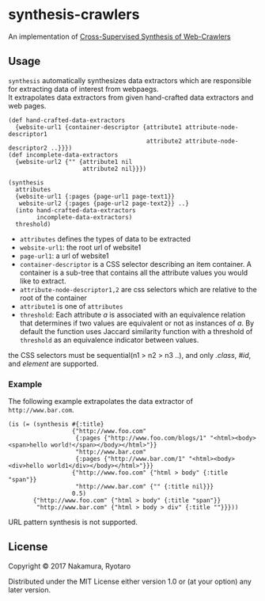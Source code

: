 # synthesis-crawlers

An implementation of [Cross-Supervised Synthesis of Web-Crawlers](http://dl.acm.org/citation.cfm?id=2884842)

## Usage

`synthesis` automatically synthesizes data extractors which are responsible for extracting data of interest from webpaegs.  
It extrapolates data extractors from given hand-crafted data extractors and web pages.

<!-- 
presented an automatic synthesis of data extracting web crawlers
by extrapolating existing crawlers for the same category of data
from other websites.
-->
    (def hand-crafted-data-extractors 
      {website-url1 {container-descriptor {attribute1 attribute-node-descriptor1
                                           attribute2 attribute-node-descriptor2 ..}}})
    (def incomplete-data-extractors
      {website-url2 {"" {attribute1 nil
                         attribute2 nil}}})
    
    (synthesis 
      attributes
      {website-url1 {:pages {page-url1 page-text1}}
       website-url2 {:pages {page-url2 page-text2}} ..}
      (into hand-crafted-data-extractors 
            incomplete-data-extractors)
      threshold)

- `attributes` defines the types of data to be extracted
- `website-url1`: the root url of website1
- `page-url1`: a url of website1
- `container-descriptor` is a CSS selector describing an item container. A container is a sub-tree that contains all the attribute values you would like to extract.
- `attribute-node-descriptor1,2` are css selectors which are relative to the root of the container  
- `attribute1` is one of `attributes`
- `threshold`: Each attribute *a* is associated with an equivalence relation that determines if two values are equivalent or not as instances of *a*. By default the function uses Jaccard similarity function with a threshold of `threshold` as an equivalence indicator between values.

the CSS selectors must be sequential(n1 > n2 > n3 ..), and only *.class*, *#id*, and *element* are supported.

### Example

The following example extrapolates the data extractor of `http://www.bar.com`.

    (is (= (synthesis #{:title} 
                      {"http://www.foo.com" 
                       {:pages {"http://www.foo.com/blogs/1" "<html><body><span>hello world!</span></body></html>"}}
                       "http://www.bar.com" 
                       {:pages {"http://www.bar.com/1" "<html><body><div>hello world1</div></body></html>"}}}
                      {"http://www.foo.com" {"html > body" {:title "span"}}
                       "http://www.bar.com" {"" {:title nil}}}
                      0.5)
           {"http://www.foo.com" {"html > body" {:title "span"}} 
            "http://www.bar.com" {"html > body > div" {:title ""}}}))

URL pattern synthesis is not supported. 


## License

Copyright © 2017 Nakamura, Ryotaro

Distributed under the MIT License either version 1.0 or (at
your option) any later version.
